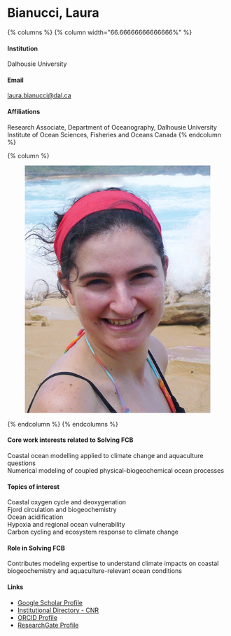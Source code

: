# Bianucci, Laura

{% columns %}
{% column width="66.66666666666666%" %}
#### Institution

Dalhousie University

#### Email

laura.bianucci@dal.ca

#### Affiliations

Research Associate, Department of Oceanography, Dalhousie University\
Institute of Ocean Sciences, Fisheries and Oceans Canada
{% endcolumn %}

{% column %}
<figure><img src="https://raw.githubusercontent.com/Solving-FCB/docs/refs/heads/main/.img/bianucci-l.webp" alt=""></figure>
{% endcolumn %}
{% endcolumns %}

#### Core work interests related to Solving FCB

Coastal ocean modelling applied to climate change and aquaculture questions\
Numerical modeling of coupled physical–biogeochemical ocean processes

#### Topics of interest

Coastal oxygen cycle and deoxygenation\
Fjord circulation and biogeochemistry\
Ocean acidification\
Hypoxia and regional ocean vulnerability\
Carbon cycling and ecosystem response to climate change

#### Role in Solving FCB

Contributes modeling expertise to understand climate impacts on coastal biogeochemistry and aquaculture-relevant ocean conditions

#### Links

* [Google Scholar Profile](https://scholar.google.com/citations?user=SYZFNmUAAAAJ)
* [Institutional Directory - CNR](https://www.igg.cnr.it/en/personale/laura-bianucci)
* [ORCID Profile](https://orcid.org/0000-0002-4632-1321)
* [ResearchGate Profile](https://www.researchgate.net/profile/Laura-Bianucci)
